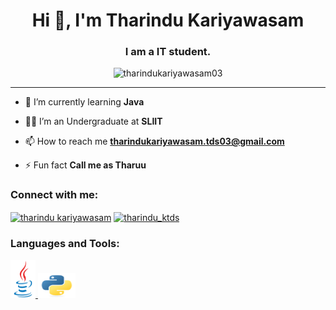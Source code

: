 <h1 align="center">Hi 👋, I'm Tharindu Kariyawasam</h1>
<h3 align="center">I am a IT student.</h3>

<p align="center"> <img src="https://komarev.com/ghpvc/?username=tharindukariyawasam03&label=Profile%20views&color=0e75b6&style=flat" alt="tharindukariyawasam03" /> </p>

---

- 🌱 I’m currently learning **Java**

- 🧑‍🎓 I’m an Undergraduate at **SLIIT**

- 📫 How to reach me **tharindukariyawasam.tds03@gmail.com**

- ⚡ Fun fact **Call me as Tharuu**

<h3 align="left">Connect with me:</h3>
<p align="left">
<a href="https://fb.com/tharindu kariyawasam" target="blank"><img align="center" src="https://raw.githubusercontent.com/rahuldkjain/github-profile-readme-generator/master/src/images/icons/Social/facebook.svg" alt="tharindu kariyawasam" height="30" width="40" /></a>
<a href="https://instagram.com/tharindu_ktds" target="blank"><img align="center" src="https://raw.githubusercontent.com/rahuldkjain/github-profile-readme-generator/master/src/images/icons/Social/instagram.svg" alt="tharindu_ktds" height="30" width="40" /></a>
</p>

<h3 align="left">Languages and Tools:</h3>
<p align="left"> <a href="https://www.java.com" target="_blank" rel="noreferrer"> <img src="https://raw.githubusercontent.com/devicons/devicon/master/icons/java/java-original.svg" alt="java" width="40" height="60"/> </a> <a href="https://www.python.org" target="_blank" rel="noreferrer"> <img src="https://raw.githubusercontent.com/devicons/devicon/master/icons/python/python-original.svg" alt="python" width="60" height="40"/> </a> </p>
